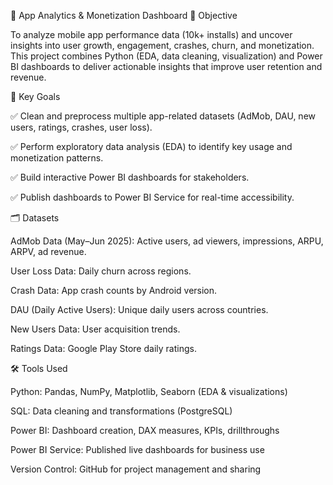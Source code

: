 📱 App Analytics & Monetization Dashboard
📌 Objective

To analyze mobile app performance data (10k+ installs) and uncover insights into user growth, engagement, crashes, churn, and monetization.
This project combines Python (EDA, data cleaning, visualization) and Power BI dashboards to deliver actionable insights that improve user retention and revenue.

🎯 Key Goals

✅ Clean and preprocess multiple app-related datasets (AdMob, DAU, new users, ratings, crashes, user loss).

✅ Perform exploratory data analysis (EDA) to identify key usage and monetization patterns.

✅ Build interactive Power BI dashboards for stakeholders.

✅ Publish dashboards to Power BI Service for real-time accessibility.

🗂️ Datasets

AdMob Data (May–Jun 2025): Active users, ad viewers, impressions, ARPU, ARPV, ad revenue.

User Loss Data: Daily churn across regions.

Crash Data: App crash counts by Android version.

DAU (Daily Active Users): Unique daily users across countries.

New Users Data: User acquisition trends.

Ratings Data: Google Play Store daily ratings.

🛠️ Tools Used

Python: Pandas, NumPy, Matplotlib, Seaborn (EDA & visualizations)

SQL: Data cleaning and transformations (PostgreSQL)

Power BI: Dashboard creation, DAX measures, KPIs, drillthroughs

Power BI Service: Published live dashboards for business use

Version Control: GitHub for project management and sharing
